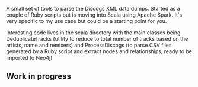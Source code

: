 A small set of tools to parse the Discogs XML data dumps. Started as a couple of Ruby scripts but is moving into Scala using Apache Spark. It's very specific to my use case but could be a starting point for you.

Interesting code lives in the scala directory with the main classes being DeduplicateTracks (utility to reduce to total number of tracks based on the artists, name and remixers) and ProcessDiscogs (to parse CSV files generated by a Ruby script and extract nodes and relationships, ready to be imported to Neo4j)

Work in progress
----------------------
